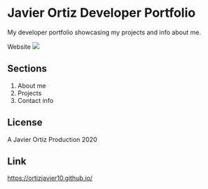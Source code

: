 # Javier Ortiz Developer Portfolio
My developer portfolio showcasing my projects and info about me.

Website
<img src="./assets/images/screenshot.jpg" >

## Sections
1. About me
2. Projects
3. Contact info

## License 
A Javier Ortiz Production 2020

## Link
https://ortizjavier10.github.io/
